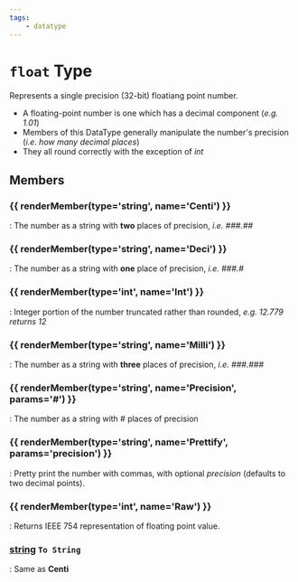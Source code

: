 ```yaml
---
tags:
    - datatype
---
```

# `float` Type

Represents a single precision (32-bit) floatiang point number.

* A floating-point number is one which has a decimal component (_e.g. 1.01_)
* Members of this DataType generally manipulate the number's precision (_i.e. how many decimal places_)
* They all round correctly with the exception of _int_

## Members

### {{ renderMember(type='string', name='Centi') }} 

:   The number as a string with **two** places of precision, _i.e. ###.##_

### {{ renderMember(type='string', name='Deci') }} 

:   The number as a string with **one** place of precision, _i.e. ###.#_

### {{ renderMember(type='int', name='Int') }} 

:   Integer portion of the number truncated rather than rounded, _e.g. 12.779 returns 12_

### {{ renderMember(type='string', name='Milli') }} 

:   The number as a string with **three** places of precision, _i.e. ###.###_

### {{ renderMember(type='string', name='Precision', params='#') }} 

:   The number as a string with # places of precision

### {{ renderMember(type='string', name='Prettify', params='precision') }} 

:   Pretty print the number with commas, with optional _precision_ (defaults to two decimal points).

### {{ renderMember(type='int', name='Raw') }} 

:   Returns IEEE 754 representation of floating point value.

### [string][string] `To String`

:   Same as **Centi**

[int]: datatype-int.md
[string]: datatype-string.md
[achievementobj]: datatype-achievementobj.md
[bool]: datatype-bool.md
[time]: datatype-time.md
[achievement]: datatype-achievement.md
[achievementcat]: datatype-achievementcat.md
[altability]: datatype-altability.md
[spell]: datatype-spell.md
[bandolieritem]: #bandolieritem-datatype
[int64]: datatype-int64.md
[timestamp]: datatype-timestamp.md
[float]: datatype-float.md
[buff]: datatype-buff.md
[spawn]: datatype-spawn.md
[auratype]: datatype-auratype.md
[item]: datatype-item.md
[worldlocation]: datatype-worldlocation.md
[ticks]: datatype-ticks.md
[fellowship]: datatype-fellowship.md
[strinrg]: datatype-string.md
[xtarget]: datatype-xtarget.md
[dzmember]: datatype-dzmember.md
[window]: datatype-window.md
[zone]: datatype-zone.md
[fellowshipmember]: datatype-fellowshipmember.md
[class]: datatype-class.md

